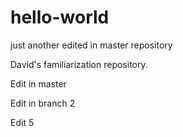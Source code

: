 # hello-world
just another edited in master repository

David's familiarization repository.

Edit in master


Edit in branch 2

Edit 5
